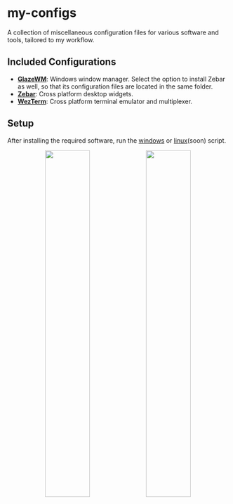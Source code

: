 # my-configs
A collection of miscellaneous configuration files for various software and tools, tailored to my workflow.

## Included Configurations
- [**GlazeWM**](https://github.com/glzr-io/glazewm): Windows window manager. Select the option to install Zebar as well, so that its configuration files are located in the same folder.
- [**Zebar**](https://github.com/glzr-io/zebar): Cross platform desktop widgets.
- [**WezTerm**](https://wezterm.org/index.html): Cross platform terminal emulator and multiplexer.

## Setup
After installing the required software, run the [windows](windows_config.bat) or [linux](https://phoneky.co.uk/thumbs/screensavers/down/animals/linux_b38acbpf.gif)(soon) script.

<p align="center">
  <img src="https://img1.picmix.com/output/stamp/normal/3/2/1/4/2494123_773fa.gif" width="45%" />
  <img src="https://i.pinimg.com/originals/ba/e3/0e/bae30e0c7acfec296e5a30d0a75af0f1.gif" width="45%" />
</p>
